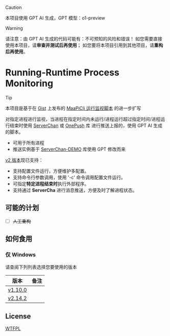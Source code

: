 > [!CAUTION]
> 本项目使用 GPT AI 生成，GPT 模型：o1-preview

> [!WARNING]
> 请注意：由 GPT AI 生成的代码可能有：不可预知的风险和错误！
> 如您需要直接使用本项目，请**审查并测试后再使用**；
> 如您要将本项目引用到其他项目，请**重构后再使用**。

# Running-Runtime Process Monitoring

> [!TIP]
> 本项目是基于在 [Gist](https://gist.github.com/) 上发布的 [MaaPiCli 运行监视脚本](https://gist.github.com/NEANC/ebd9fbec7d736dd16311047ba2cf5d9e) 的进一步扩写

对指定进程进行监视，当进程在指定时间内未运行/进程运行超过指定时间/进程运行结束时使用 [ServerChan](https://sct.ftqq.com/) 或 [OnePush](https://github.com/y1ndan/onepush "仅v2版本支持") 库 进行推送上报的，使用 GPT AI 生成的脚本。

- 可用于所有进程
- 推送实例基于 [ServerChan-DEMO](https://github.com/easychen/serverchan-demo) 库使用 GPT 修改而来

[v2 版本](v2-RC/README.md)现已支持：

- 支持配置文件运行，方便维护多配置。
- 支持命令行参数调用，使用 '-c' 命令调用配置文件运行。
- 可指定**特定进程结束时**执行外部程序。
- 支持通过 **ServerCha** 进行消息推送，方便及时了解进程状态。

## 可能的计划

- [ ] ~~人工重构~~

## 如何食用

### 仅 Windows

请查阅下列列表选择您要使用的版本

| 版本                                     | 备注 |
| ---------------------------------------- | ---- |
| [v1.10.0](.\v1-RC\InstallationManual.md) |      |
| [v2.14.2](.\v2-RC\InstallationManual.md) |      |

## License

[WTFPL](./LICENSE)
